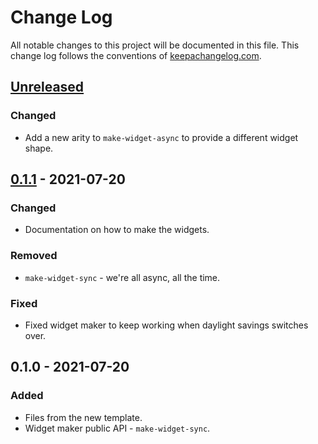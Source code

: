 # Change Log
All notable changes to this project will be documented in this file. This change log follows the conventions of [keepachangelog.com](http://keepachangelog.com/).

## [Unreleased]
### Changed
- Add a new arity to `make-widget-async` to provide a different widget shape.

## [0.1.1] - 2021-07-20
### Changed
- Documentation on how to make the widgets.

### Removed
- `make-widget-sync` - we're all async, all the time.

### Fixed
- Fixed widget maker to keep working when daylight savings switches over.

## 0.1.0 - 2021-07-20
### Added
- Files from the new template.
- Widget maker public API - `make-widget-sync`.

[Unreleased]: https://github.com/your-name/ecommerce2/compare/0.1.1...HEAD
[0.1.1]: https://github.com/your-name/ecommerce2/compare/0.1.0...0.1.1
